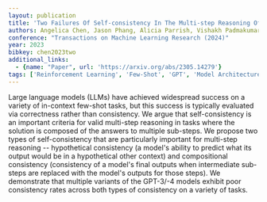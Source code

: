 ```yaml
---
layout: publication
title: 'Two Failures Of Self-consistency In The Multi-step Reasoning Of Llms'
authors: Angelica Chen, Jason Phang, Alicia Parrish, Vishakh Padmakumar, Chen Zhao, Samuel R. Bowman, Kyunghyun Cho
conference: "Transactions on Machine Learning Research (2024)"
year: 2023
bibkey: chen2023two
additional_links:
  - {name: "Paper", url: 'https://arxiv.org/abs/2305.14279'}
tags: ['Reinforcement Learning', 'Few-Shot', 'GPT', 'Model Architecture']
---
```

Large language models (LLMs) have achieved widespread success on a variety of
in-context few-shot tasks, but this success is typically evaluated via
correctness rather than consistency. We argue that self-consistency is an
important criteria for valid multi-step reasoning in tasks where the solution
is composed of the answers to multiple sub-steps. We propose two types of
self-consistency that are particularly important for multi-step reasoning --
hypothetical consistency (a model's ability to predict what its output would be
in a hypothetical other context) and compositional consistency (consistency of
a model's final outputs when intermediate sub-steps are replaced with the
model's outputs for those steps). We demonstrate that multiple variants of the
GPT-3/-4 models exhibit poor consistency rates across both types of consistency
on a variety of tasks.
